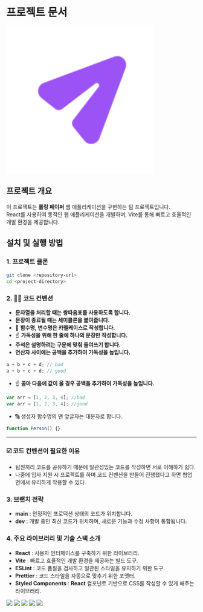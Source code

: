 # 프로젝트 문서

![alt text](public/logo.png)

## 프로젝트 개요

이 프로젝트는 **롤링 페이퍼** 웹 애플리케이션을 구현하는 팀 프로젝트입니다.<br />
React를 사용하여 동적인 웹 애플리케이션을 개발하며, Vite를 통해 빠르고 효율적인 개발 환경을 제공합니다.

## 설치 및 실행 방법

### 1. 프로젝트 클론

```bash
git clone <repository-url>
cd <project-directory>
```

### 2. 🧑‍💻 코드 컨벤션

- **문자열을 처리할 때는 쌍따옴표를 사용하도록 합니다.**
- **문장이 종료될 때는 세미콜론을 붙여줍니다.**
- 🐫 **함수명, 변수명은 카멜케이스로 작성합니다.**
- ☝ **가독성을 위해 한 줄에 하나의 문장만 작성합니다.**
- **주석은 설명하려는 구문에 맞춰 들여쓰기 합니다.**
- **연산자 사이에는 공백을 추가하여 가독성을 높입니다.**

```jsx
a + b + c + d; // bad
a + b + c + d; // good
```

- ☝ **콤마 다음에 값이 올 경우 공백을 추가하여 가독성을 높입니다.**

```jsx
var arr = [1, 2, 3, 4]; //bad
var arr = [1, 2, 3, 4]; //good
```

- 🔠 생성자 함수명의 맨 앞글자는 대문자로 합니다.

```jsx
function Person() {}
```

---

### ☑️ 코드 컨벤션이 필요한 이유

- 팀원끼리 코드를 공유하기 때문에 일관성있는 코드를 작성하면 서로 이해하기 쉽다.
- 나중에 입사 지원 시 프로젝트를 하며 코드 컨벤션을 만들어 진행했다고 하면 협업 면에서 유리하게 작용할 수 있다.

### 3. 브랜치 전략

- **main** : 안정적인 프로덕션 상태의 코드가 위치합니다.
- **dev** : 개발 중인 최신 코드가 위치하며, 새로운 기능과 수정 사항이 통합됩니다.

### 4. 주요 라이브러리 및 기술 스택 소개

- **React** : 사용자 인터페이스를 구축하기 위한 라이브러리.
- **Vite** : 빠르고 효율적인 개발 환경을 제공하는 빌드 도구.
- **ESLint** : 코드 품질을 검사하고 일관된 스타일을 유지하기 위한 도구.
- **Prettier** : 코드 스타일을 자동으로 맞추기 위한 포맷터.
- **Styled Components** : **React** 컴포넌트 기반으로 CSS를 작성할 수 있게 해주는 라이브러리.
<div>
  <img src="https://img.shields.io/badge/React-61DAFB?style=for-the-badge&logo=react&logoColor=black">
  <img src="https://img.shields.io/badge/Vite-646CFF?style=for-the-badge&logo=vite&logoColor=FECC00">
  <img src="https://img.shields.io/badge/eslint-4B32C3?style=for-the-badge&logo=eslint&logoColor=white">
  <img src="https://img.shields.io/badge/prettier-F7B93E?style=for-the-badge&logo=prettier&logoColor=F50057">
  <img src="https://img.shields.io/badge/styledcomponents-DB7093?style=for-the-badge&logo=styledcomponents&logoColor=white">
</div>
